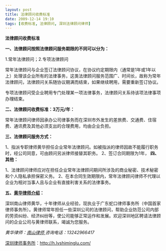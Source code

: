 ```yaml
---
layout: post
title: 法律顾问收费标准
date: 2009-12-14 19:10
tags: [收费标准, 法律顾问, 深圳法律顾问律师]
---
```

<strong>法律顾问收费标准</strong>

<strong>一、法律顾问按照法律顾问服务期限的不同可以分为：</strong>

1.常年法律顾问；2.专项法律顾问

常年法律顾问与企业签订法律顾问协议，在协议约定期限内（通常是1年或1年以上）处理该企业所有的法律事务，这类法律顾问服务范围广、时间长，故称为常年法律顾问，法律顾问关系随协议期满而结束，如果继续聘用，需要重新签订协议。

专项法律顾问受企业聘用专门处理某一项法律事务，法律顾问关系待该项法律事项办理结束。

<strong>二、法律顾问收费标准：3万元/年：</strong>

常年法律顾问律师因承办公司律事务而在深圳市外发生的差旅费、交通费、住宿费、通讯费及其他必须支出的合理费用，均由企业负担。

<strong>三、法律顾问服务方式：</strong>

1、指派专职律师黄华担任企业常年法律顾问。如被指派的律师因故不能履行职务时，经公司同意，可由顾问另派律师接替其职务。
2、签订合同期限为1年，
<strong>
四、其他：</strong>

1、法律顾问律师应对在担任企业常年法律顾问期间所涉及的商业秘密、技术秘密和个人隐私承担保密义务。
2、在本合同生效期限内，常年法律顾问律师不代理以企业为相对当事人且与企业有直接利害关系的法律事务。

<strong>五、<a href="http://h.lvshiminglu.com/about" target="_self">黄华律师介绍</a>：</strong>

深圳南山律师黄华，十年律师从业经验，现执业于广东蛇口律师事务所（中国首家律师事务所）。黄律师常年担任一些深圳公司的法律顾问，帮助企业防范公司内部的劳资纠纷、经济纠纷等，使公司能够正常运作和发展。欢迎深圳地区聘请法律顾问的企业公司与黄律师联系，竭诚为您服务。

<em>黄华律师：</em><a title="南山律师" href="../" target="_self"><em>南山律师
</em></a><em>咨询电话：13242966417</em>

<a href="http://h.lvshiminglu.com/">深圳律师事务所</a>：<a href="http://h.lvshiminglu.com/">http://h.lvshiminglu.com/</a>

